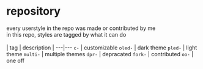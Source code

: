 # repository
every userstyle in the repo was made or contributed by me<br>
in this repo, styles are tagged by what it can do<br>
<br>
| tag | description |
---|---
`c-` | customizable
`oled-` | dark theme
`pled-` | light theme
`multi-` | multiple themes
`dpr-` | depracated
`fork-` | contributed
`oo-` | one off
